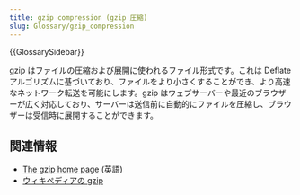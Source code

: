 ```yaml
---
title: gzip compression (gzip 圧縮)
slug: Glossary/gzip_compression
---
```


{{GlossarySidebar}}

gzip はファイルの圧縮および展開に使われるファイル形式です。これは Deflate アルゴリズムに基づいており、ファイルをより小さくすることができ、より高速なネットワーク転送を可能にします。gzip はウェブサーバーや最近のブラウザーが広く対応しており、サーバーは送信前に自動的にファイルを圧縮し、ブラウザーは受信時に展開することができます。

## 関連情報

- [The gzip home page](https://www.gzip.org/) (英語)
- [ウィキペディアの gzip](https://ja.wikipedia.org/wiki/Gzip)
